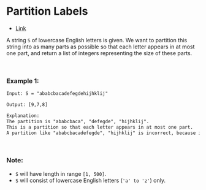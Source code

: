 # Partition Labels

- [Link](https://leetcode.com/explore/featured/card/september-leetcoding-challenge/554/week-1-september-1st-september-7th/3448/)

A string `S` of lowercase English letters is given. We want to partition this string into as many parts as possible so that each letter appears in at most one part, and return a list of integers representing the size of these parts.

<br>

### Example 1:

```html
Input: S = "ababcbacadefegdehijhklij"

Output: [9,7,8]

Explanation:
The partition is "ababcbaca", "defegde", "hijhklij".
This is a partition so that each letter appears in at most one part.
A partition like "ababcbacadefegde", "hijhklij" is incorrect, because it splits S into less parts.
```

<br>

### Note:

- `S` will have length in range `[1, 500]`.
- `S` will consist of lowercase English letters (`'a' to 'z'`) only.
